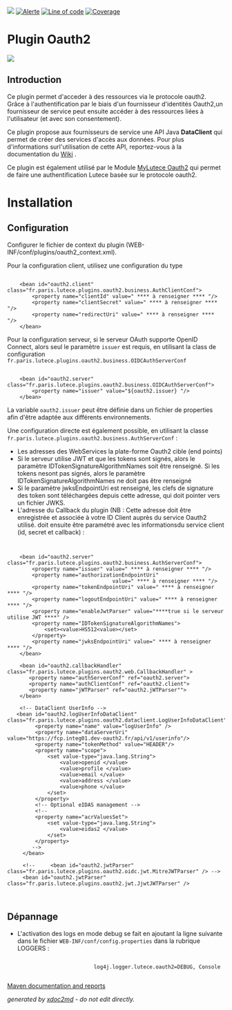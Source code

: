 ![](https://dev.lutece.paris.fr/jenkins/buildStatus/icon?job=auth-plugin-oauth2-deploy)
[![Alerte](https://dev.lutece.paris.fr/sonar/api/project_badges/measure?project=fr.paris.lutece.plugins%3Aplugin-oauth2&metric=alert_status)](https://dev.lutece.paris.fr/sonar/dashboard?id=fr.paris.lutece.plugins%3Aplugin-oauth2)
[![Line of code](https://dev.lutece.paris.fr/sonar/api/project_badges/measure?project=fr.paris.lutece.plugins%3Aplugin-oauth2&metric=ncloc)](https://dev.lutece.paris.fr/sonar/dashboard?id=fr.paris.lutece.plugins%3Aplugin-oauth2)
[![Coverage](https://dev.lutece.paris.fr/sonar/api/project_badges/measure?project=fr.paris.lutece.plugins%3Aplugin-oauth2&metric=coverage)](https://dev.lutece.paris.fr/sonar/dashboard?id=fr.paris.lutece.plugins%3Aplugin-oauth2)

# Plugin Oauth2

![](https://dev.lutece.paris.fr/plugins/plugin-oauth2/images/oauth2.png)

## Introduction

Ce plugin permet d'acceder à des ressources via le protocole oauth2. Grâce à l'authentification par le biais d'un fournisseur d'identités Oauth2,un fournisseur de service peut ensuite accéder à des ressources liées à l'utilisateur (et avec son consentement).

Ce plugin propose aux fournisseurs de service une API Java **DataClient** qui permet de créer des services d'accès aux données. Pour plus d'informations surl'utilisation de cette API, reportez-vous à la documentation du [Wiki](https://fr.lutece.paris.fr/) .

Ce plugin est également utilisé par le Module [MyLutece Oauth2](https://github.com/lutece-platform/lutece-auth-module-mylutece-oauth2) qui permet de faire une authentification Lutece basée sur le protocole oauth2.

# Installation

## Configuration

Configurer le fichier de context du plugin (WEB-INF/conf/plugins/oauth2_context.xml).

Pour la configuration client, utilisez une configuration du type

```
           
    <bean id="oauth2.client" class="fr.paris.lutece.plugins.oauth2.business.AuthClientConf">
        <property name="clientId" value=" **** à renseigner **** "/>
        <property name="clientSecret" value=" **** à renseigner **** "/>
        <property name="redirectUri" value=" **** à renseigner **** "/>
    </bean>       

```

Pour la configuration serveur, si le serveur OAuth supporte OpenID Connect, alors seul le paramètre `issuer` est requis, en utilisant la class de configuration `fr.paris.lutece.plugins.oauth2.business.OIDCAuthServerConf` 

```

    <bean id="oauth2.server" class="fr.paris.lutece.plugins.oauth2.business.OIDCAuthServerConf">
        <property name="issuer" value="${oauth2.issuer} "/>
    </bean> 

```

La variable `oauth2.issuer` peut être définie dans un fichier de properties afin d'être adaptée aux différents environnements.

Une configuration directe est également possible, en utilisant la classe `fr.paris.lutece.plugins.oauth2.business.AuthServerConf` :
 
* Les adresses des WebServices la plate-forme Oauth2 cible (end points)
* Si le serveur utilise JWT et que les tokens sont signés, alors le paramètre IDTokenSignatureAlgorithmNames soit être renseigné. Si les tokens nesont pas signés, alors le paramètre IDTokenSignatureAlgorithmNames ne doit pas être renseigné
* Si le paramètre jwksEndpointUri est renseigné, les clefs de signature des token sont téléchargées depuis cette adresse, qui doit pointer vers un fichier JWKS.
* L'adresse du Callback du plugin (NB : Cette adresse doit être enregistrée et associée à votre ID Client auprès du service Oauth2 utilisé.
doit ensuite être paramétré avec les informationsdu service client (id, secret et callback) :


```
           
     
    <bean id="oauth2.server" class="fr.paris.lutece.plugins.oauth2.business.AuthServerConf">
        <property name="issuer" value=" **** à renseigner **** "/>
        <property name="authorizationEndpointUri"
                                  value=" **** à renseigner **** "/>
        <property name="tokenEndpointUri" value=" **** à renseigner **** "/>
        <property name="logoutEndpointUri" value=" **** à renseigner **** "/>
        <property name="enableJwtParser" value="****true si le serveur utilise JWT ****" />
        <property name="IDTokenSignatureAlgorithmNames">
            <set><value>HS512<value></set>
        </property>
        <property name="jwksEndpointUri" value=" **** à renseigner **** "/>
    </bean>  
    
    <bean id="oauth2.callbackHandler" class="fr.paris.lutece.plugins.oauth2.web.CallbackHandler" >
       <property name="authServerConf" ref="oauth2.server">
       <property name="authClientConf" ref="oauth2.client">
       <property name="jWTParser" ref="oauth2.jWTParser"">
    </bean>      
    
    <!-- DataClient UserInfo -->
   <bean id="oauth2.logUserInfoDataClient" class="fr.paris.lutece.plugins.oauth2.dataclient.LogUserInfoDataClient">
         <property name="name" value="logUserInfo" />
         <property name="dataServerUri" value="https://fcp.integ01.dev-oauth2.fr/api/v1/userinfo"/>
         <property name="tokenMethod" value="HEADER"/>
         <property name="scope">
             <set value-type="java.lang.String">
                 <value>openid </value>
                 <value>profile </value>
                 <value>email </value>
                 <value>address </value>
                 <value>phone </value>
             </set>
         </property>
         <!-- Optional eIDAS management -->
         <!--
         <property name="acrValuesSet">
             <set value-type="java.lang.String">
                 <value>eidas2 </value>
             </set>
         </property>
        -->
     </bean>

     <!--     <bean id="oauth2.jwtParser" class="fr.paris.lutece.plugins.oauth2.oidc.jwt.MitreJWTParser" /> -->
     <bean id="oauth2.jwtParser" class="fr.paris.lutece.plugins.oauth2.jwt.JjwtJWTParser" />
        


```


## Dépannage


 
* L'activation des logs en mode debug se fait en ajoutant la ligne suivante dans le fichier `WEB-INF/conf/config.properties` dans la rubrique LOGGERS :

```

							log4j.logger.lutece.oauth2=DEBUG, Console
							
```





[Maven documentation and reports](https://dev.lutece.paris.fr/plugins/plugin-oauth2/)



 *generated by [xdoc2md](https://github.com/lutece-platform/tools-maven-xdoc2md-plugin) - do not edit directly.*
